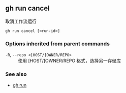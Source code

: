 

## gh run cancel

取消工作流运行

```
gh run cancel [<run-id>]
```

### Options inherited from parent commands

<dl class="flags">
	<dt><code>-R</code>, <code>--repo &lt;[HOST/]OWNER/REPO&gt;</code></dt>
	<dd>使用 [HOST/]OWNER/REPO 格式，选择另一存储库</dd>
</dl>

### See also

-   [gh run](./gh_run.zh.md)
